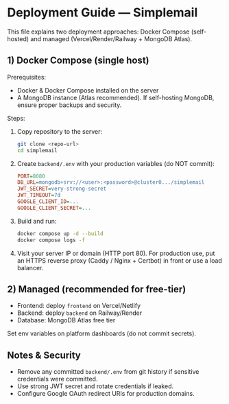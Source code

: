 # Deployment Guide — Simplemail

This file explains two deployment approaches: Docker Compose (self-hosted) and managed (Vercel/Render/Railway + MongoDB Atlas).

## 1) Docker Compose (single host)

Prerequisites:
- Docker & Docker Compose installed on the server
- A MongoDB instance (Atlas recommended). If self-hosting MongoDB, ensure proper backups and security.

Steps:

1. Copy repository to the server:
   ```bash
   git clone <repo-url>
   cd simplemail
   ```

2. Create `backend/.env` with your production variables (do NOT commit):
   ```ini
   PORT=8080
   DB_URL=mongodb+srv://<user>:<password>@cluster0.../simplemail
   JWT_SECRET=very-strong-secret
   JWT_TIMEOUT=7d
   GOOGLE_CLIENT_ID=...
   GOOGLE_CLIENT_SECRET=...
   ```

3. Build and run:
   ```bash
   docker compose up -d --build
   docker compose logs -f
   ```

4. Visit your server IP or domain (HTTP port 80). For production use, put an HTTPS reverse proxy (Caddy / Nginx + Certbot) in front or use a load balancer.

## 2) Managed (recommended for free-tier)

- Frontend: deploy `frontend` on Vercel/Netlify
- Backend: deploy `backend` on Railway/Render
- Database: MongoDB Atlas free tier

Set env variables on platform dashboards (do not commit secrets).

## Notes & Security
- Remove any committed `backend/.env` from git history if sensitive credentials were committed.
- Use strong JWT secret and rotate credentials if leaked.
- Configure Google OAuth redirect URIs for production domains.
